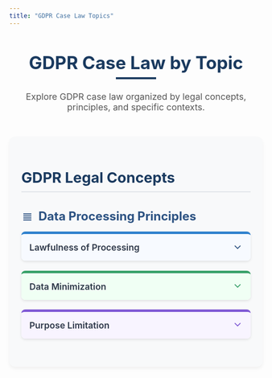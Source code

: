 ```yaml
---
title: "GDPR Case Law Topics"
---
```

<div class="topic-container" style="  font-family: 'IBM Plex Sans', -apple-system, BlinkMacSystemFont, sans-serif;  max-width: 1100px;  margin: 2rem auto;  color: #333;">  <div class="topic-header" style="    text-align: center;    margin-bottom: 3rem;  ">    <h1 style="      font-size: 2.2rem;      font-weight: 700;      color: #1a3a5f;      margin-bottom: 0.5rem;    ">GDPR Case Law by Topic</h1>    <div style="      height: 4px;      width: 80px;      background-color: #1a3a5f;      margin: 0 auto 1.5rem;    "></div>    <p style="      font-size: 1.1rem;      max-width: 700px;      margin: 0 auto;      color: #555;    ">Explore GDPR case law organized by legal concepts, principles, and specific contexts.</p>  </div>  <!-- Main Category Section -->  <div class="topic-category" style="    margin-bottom: 3rem;    background-color: #f8f9fa;    border-radius: 12px;    padding: 1.5rem;    box-shadow: 0 4px 6px rgba(0,0,0,0.05);  ">    <h2 style="      font-size: 1.8rem;      color: #1a3a5f;      padding-bottom: 0.6rem;      border-bottom: 2px solid #e1e5e9;      margin-bottom: 1.5rem;    ">GDPR Legal Concepts</h2>    <!-- Subcategory Section -->    <div class="topic-subcategory" style="      margin-bottom: 2rem;    ">      <h3 style="        font-size: 1.5rem;        color: #2c5282;        margin-bottom: 1rem;        display: flex;        align-items: center;      ">        <svg width="24" height="24" viewBox="0 0 24 24" fill="none" xmlns="http://www.w3.org/2000/svg" style="margin-right: 10px;">          <path d="M20 6H4V8H20V6Z" fill="#2c5282"/>          <path d="M20 10H4V12H20V10Z" fill="#2c5282"/>          <path d="M20 14H4V16H20V14Z" fill="#2c5282"/>          <path d="M20 18H4V20H20V18Z" fill="#2c5282"/>        </svg>        Data Processing Principles      </h3>      <!-- Sub-subcategories Cards -->      <div class="sub-subcategories" style="        display: grid;        grid-template-columns: repeat(auto-fill, minmax(300px, 1fr));        gap: 1.2rem;      ">        <!-- Card 1 -->        <div class="principle-card" style="          background-color: white;          border-radius: 8px;          box-shadow: 0 2px 5px rgba(0,0,0,0.1);          overflow: hidden;          transition: all 0.3s ease;          border-top: 5px solid #3182ce;        ">          <div class="card-header" style="            padding: 1rem;            background-color: #f7faff;            cursor: pointer;            user-select: none;            display: flex;            justify-content: space-between;            align-items: center;          " onclick="this.parentNode.classList.toggle('expanded')">            <h4 style="              font-size: 1.1rem;              margin: 0;              color: #2d3748;              font-weight: 600;            ">Lawfulness of Processing</h4>            <svg width="20" height="20" viewBox="0 0 24 24" fill="none" xmlns="http://www.w3.org/2000/svg" class="expand-icon" style="              transition: transform 0.3s ease;            ">              <path d="M12 15.5L4.5 8L5.91 6.59L12 12.67L18.09 6.59L19.5 8L12 15.5Z" fill="#2c5282"/>            </svg>          </div>          <div class="card-content" style="            max-height: 0;            overflow: hidden;            transition: max-height 0.3s ease;          ">            <div class="case-list" style="padding: 1rem;">              <ul style="                list-style-type: none;                padding: 0;                margin: 0;              ">                <li style="padding: 0.5rem 0;border-bottom: 1px dashed #e2e8f0;                "><a href="Case%20law/C-175-20" style="  text-decoration: none;  color: #3182ce;  font-weight: 500;  display: flex;  align-items: center;">  <span style="    background-color: #ebf4ff;    padding: 0.25rem 0.5rem;    border-radius: 4px;    margin-right: 0.5rem;    font-size: 0.9rem;    color: #2c5282;  ">C-175/20</span>  <span>'SS' SIA v Valsts ieņēmumu dienests</span></a>                </li>                <li style="padding: 0.5rem 0;border-bottom: 1px dashed #e2e8f0;                "><a href="Case%20law/C-205-21" style="  text-decoration: none;  color: #3182ce;  font-weight: 500;  display: flex;  align-items: center;">  <span style="    background-color: #ebf4ff;    padding: 0.25rem 0.5rem;    border-radius: 4px;    margin-right: 0.5rem;    font-size: 0.9rem;    color: #2c5282;  ">C-205/21</span>  <span>V.S. v Ministerstvo na vatreshnite raboti</span></a>                </li>                <li style="padding: 0.5rem 0;border-bottom: 1px dashed #e2e8f0;                "><a href="Case%20law/C-306-21" style="  text-decoration: none;  color: #3182ce;  font-weight: 500;  display: flex;  align-items: center;">  <span style="    background-color: #ebf4ff;    padding: 0.25rem 0.5rem;    border-radius: 4px;    margin-right: 0.5rem;    font-size: 0.9rem;    color: #2c5282;  ">C-306/21</span>  <span>Komisia za zashtita na lichnite danni</span></a>                </li>                <!-- More cases would be listed here -->              </ul>            </div>          </div>        </div>        <div class="principle-card" style="          background-color: white;          border-radius: 8px;          box-shadow: 0 2px 5px rgba(0,0,0,0.1);          overflow: hidden;          transition: all 0.3s ease;          border-top: 5px solid #38a169;        ">          <div class="card-header" style="            padding: 1rem;            background-color: #f0fff4;            cursor: pointer;            user-select: none;            display: flex;            justify-content: space-between;            align-items: center;          " onclick="this.parentNode.classList.toggle('expanded')">            <h4 style="              font-size: 1.1rem;              margin: 0;              color: #2d3748;              font-weight: 600;            ">Data Minimization</h4>            <svg width="20" height="20" viewBox="0 0 24 24" fill="none" xmlns="http://www.w3.org/2000/svg" class="expand-icon" style="              transition: transform 0.3s ease;            ">              <path d="M12 15.5L4.5 8L5.91 6.59L12 12.67L18.09 6.59L19.5 8L12 15.5Z" fill="#38a169"/>            </svg>          </div>          <div class="card-content" style="            max-height: 0;            overflow: hidden;            transition: max-height 0.3s ease;          ">            <div class="case-list" style="padding: 1rem;">              <ul style="                list-style-type: none;                padding: 0;                margin: 0;              ">                <li style="padding: 0.5rem 0;border-bottom: 1px dashed #e2e8f0;                "><a href="Case%20law/C-205-21" style="  text-decoration: none;  color: #38a169;  font-weight: 500;  display: flex;  align-items: center;">  <span style="    background-color: #f0fff4;    padding: 0.25rem 0.5rem;    border-radius: 4px;    margin-right: 0.5rem;    font-size: 0.9rem;    color: #38a169;  ">C-205/21</span>  <span>V.S. v Ministerstvo na vatreshnite raboti</span></a>                </li>                <li style="padding: 0.5rem 0;border-bottom: 1px dashed #e2e8f0;                "><a href="Case%20law/C-394-23" style="  text-decoration: none;  color: #38a169;  font-weight: 500;  display: flex;  align-items: center;">  <span style="    background-color: #f0fff4;    padding: 0.25rem 0.5rem;    border-radius: 4px;    margin-right: 0.5rem;    font-size: 0.9rem;    color: #38a169;  ">C-394/23</span>  <span>Mousse v Commission (CNIL)</span></a>                </li>                <li style="padding: 0.5rem 0;border-bottom: 1px dashed #e2e8f0;                "><a href="Case%20law/C-446-21" style="  text-decoration: none;  color: #38a169;  font-weight: 500;  display: flex;  align-items: center;">  <span style="    background-color: #f0fff4;    padding: 0.25rem 0.5rem;    border-radius: 4px;    margin-right: 0.5rem;    font-size: 0.9rem;    color: #38a169;  ">C-446/21</span>  <span>Schrems v Meta Platforms Ireland</span></a>                </li>              </ul>            </div>          </div>        </div>        <!-- Card 3 -->        <div class="principle-card" style="          background-color: white;          border-radius: 8px;          box-shadow: 0 2px 5px rgba(0,0,0,0.1);          overflow: hidden;          transition: all 0.3s ease;          border-top: 5px solid #805ad5;        ">          <div class="card-header" style="            padding: 1rem;            background-color: #f8f4ff;            cursor: pointer;            user-select: none;            display: flex;            justify-content: space-between;            align-items: center;          " onclick="this.parentNode.classList.toggle('expanded')">            <h4 style="              font-size: 1.1rem;              margin: 0;              color: #2d3748;              font-weight: 600;            ">Purpose Limitation</h4>            <svg width="20" height="20" viewBox="0 0 24 24" fill="none" xmlns="http://www.w3.org/2000/svg" class="expand-icon" style="              transition: transform 0.3s ease;            ">              <path d="M12 15.5L4.5 8L5.91 6.59L12 12.67L18.09 6.59L19.5 8L12 15.5Z" fill="#805ad5"/>            </svg>          </div>          <div class="card-content" style="            max-height: 0;            overflow: hidden;            transition: max-height 0.3s ease;          ">            <div class="case-list" style="padding: 1rem;">              <ul style="                list-style-type: none;                padding: 0;                margin: 0;              ">                <li style="padding: 0.5rem 0;border-bottom: 1px dashed #e2e8f0;                "><a href="Case%20law/C-205-21" style="  text-decoration: none;  color: #805ad5;  font-weight: 500;  display: flex;  align-items: center;">  <span style="    background-color: #f8f4ff;    padding: 0.25rem 0.5rem;    border-radius: 4px;    margin-right: 0.5rem;    font-size: 0.9rem;    color: #805ad5;  ">C-205/21</span>  <span>V.S. v Ministerstvo na vatreshnite raboti</span></a>                </li>                <li style="padding: 0.5rem 0;border-bottom: 1px dashed #e2e8f0;                "><a href="Case%20law/C-77-21" style="  text-decoration: none;  color: #805ad5;  font-weight: 500;  display: flex;  align-items: center;">  <span style="    background-color: #f8f4ff;    padding: 0.25rem 0.5rem;    border-radius: 4px;    margin-right: 0.5rem;    font-size: 0.9rem;    color: #805ad5;  ">C-77/21</span>  <span>Digi Távközlési és Szolgáltató Kft.</span></a>                </li>                <li style="padding: 0.5rem 0;border-bottom: 1px dashed #e2e8f0;                "><a href="Case%20law/C-446-21" style="  text-decoration: none;  color: #805ad5;  font-weight: 500;  display: flex;  align-items: center;">  <span style="    background-color: #f8f4ff;    padding: 0.25rem 0.5rem;    border-radius: 4px;    margin-right: 0.5rem;    font-size: 0.9rem;    color: #805ad5;  ">C-446/21</span>  <span>Schrems v Meta Platforms Ireland</span></a>                </li>              </ul>            </div>          </div>        </div>        <!-- Additional cards would be added here -->      </div>    </div>  </div>    <!-- More main categories would be added here --></div> <style>
/* Add CSS styles for expandable cards */
.principle-card.expanded .card-content {
  max-height: 500px; /* Adjust based on content needs */
}
.principle-card.expanded .expand-icon {
  transform: rotate(180deg);
}
@media (max-width: 768px) {
  .sub-subcategories {
    grid-template-columns: 1fr;
  }
}
</style>
<script>
// Simple JavaScript to make expansion work
document.addEventListener('DOMContentLoaded', function() {
  const cardHeaders = document.querySelectorAll('.card-header');
  cardHeaders.forEach(header => {
    header.addEventListener('click', function() {
      const card = this.parentNode;
      card.classList.toggle('expanded');
    });
  });
});
</script> 